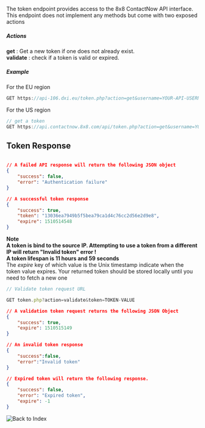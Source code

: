 The token endpoint provides access to the 8x8 ContactNow API interface.
This endpoint does not implement any methods but come with two exposed actions

##### Actions
**get** : Get a new token if one does not already exist.<br>
**validate** : check if a token is valid or expired.

##### Example
For the EU region
```javascript
GET https://api-106.dxi.eu/token.php?action=get&username=YOUR-API-USERNAME&password=YOUR-API-PASSWORD
```
For the US region
```javascript
// get a token
GET https://api.contactnow.8x8.com/api/token.php?action=get&username=YOUR-API-USERNAME&password=YOUR-API-PASSWORD
```

## Token Response
```json

// A failed API response will return the following JSON object
{
    "success": false,
    "error": "Authentication failure"
}

// A successful token response
{
    "success": true,
    "token": "13036ea7949b5f5bea79ca1d4c76cc2d56e2d9e8",
    "expire": 1510514548
}
```
**Note**<br>
**A token is bind to the source IP. Attempting to use a token from a different IP will return "Invalid token" error !**<br>
**A token lifespan is 11 hours and 59 seconds**<br>
The *expire* key of which value is the Unix timestamp indicate when the token value expires.
Your returned token should be stored locally until you need to fetch a new one <br>


```javascript
// Validate token request URL

GET token.php?action=validate&token=TOKEN-VALUE
```

```json
// A validation token request returns the following JSON Object
{
    "success": true,
    "expire": 1510515149
}

// An invalid token response
{
    "success":false,
    "error":"Invalid token"
}

// Expired token will return the following response.
{
    "success": false,
    "error": "Expired token",
    "expire": -1
}
```

![Back to Index](https://github.com/8x8-dxi/ContactNowAPI/wiki)